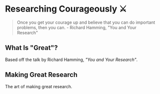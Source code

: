 # Researching Courageously ⚔️

> Once you get your courage up and believe that you can do important problems, then you can. - Richard Hamming, "You and Your Research"

## What Is "Great"?

Based off the talk by Richard Hamming, _"You and Your Research"_.

## Making Great Research 

The art of making great research.



